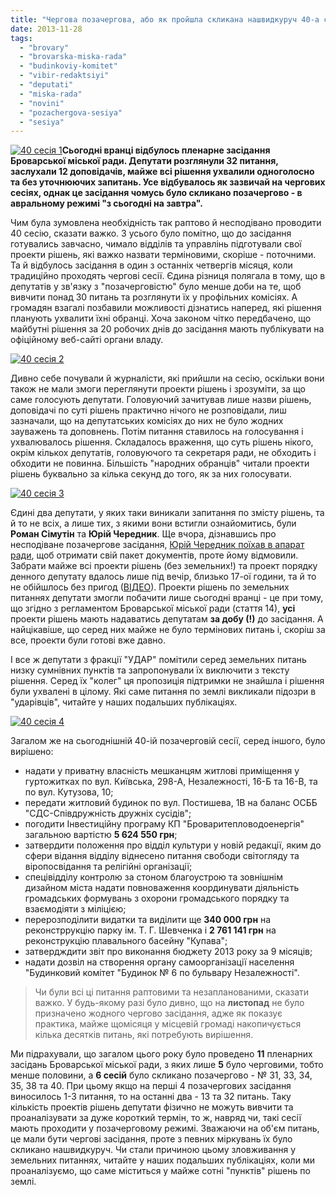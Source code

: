 ```yaml
---
title: "Чергова позачергова, або як пройшла скликана нашвидкуруч 40-а сесія Броварської міської ради"
date: 2013-11-28
tags: 
  - "brovary"
  - "brovarska-miska-rada"
  - "budinkoviy-komitet"
  - "vibir-redaktsiyi"
  - "deputati"
  - "miska-rada"
  - "novini"
  - "pozachergova-sesiya"
  - "sesiya"
---
```


[![40 сесія 1](https://mpz.brovary.org/wp-content/uploads/2013/11/40-sesiya-1.jpg)](https://mpz.brovary.org/wp-content/uploads/2013/11/40-sesiya-1.jpg)**Сьогодні вранці відбулось пленарне засідання Броварської міської ради. Депутати розглянули 32 питання, заслухали 12 доповідачів, майже всі рішення ухвалили одноголосно та без уточнюючих запитань. Усе відбувалось як зазвичай на чергових сесіях, однак це засідання чомусь було скликано позачергово - в авральному режимі "з сьогодні на завтра".**

Чим була зумовлена необхідність так раптово й несподівано проводити 40 сесію, сказати важко. З усього було помітно, що до засідання готувались завчасно, чимало відділів та управлінь підготували свої проекти рішень, які важко назвати терміновими, скоріше - поточними. Та й відбулось засідання в один з останніх четвергів місяця, коли традиційно проходять чергові сесії. Єдина різниця полягала в тому, що в депутатів у зв'язку з "позачерговістю" було менше доби на те, щоб вивчити понад 30 питань та розглянути їх у профільних комісіях. А громадян взагалі позбавили можливості дізнатись наперед, які рішення планують ухвалити їхні обранці. Хоча законом чітко передбачено, що майбутні рішення за 20 робочих днів до засідання мають публікувати на офіційному веб-сайті органи владу.

[![40 сесія 2](https://mpz.brovary.org/wp-content/uploads/2013/11/40-sesiya-2.jpg)](https://mpz.brovary.org/wp-content/uploads/2013/11/40-sesiya-2.jpg)

Дивно себе почували й журналісти, які прийшли на сесію, оскільки вони також не мали змоги переглянути проекти рішень і зрозуміти, за що саме голосують депутати. Головуючий зачитував лише назви рішень, доповідачі по суті рішень практично нічого не розповідали, лиш зазначали, що на депутатських комісіях до них не було жодних зауважень та доповнень. Потім питання ставилось на голосування і ухвалювалось рішення. Складалось враження, що суть рішень нікого, окрім кількох депутатів, головуючого та секретаря ради, не обходить і обходити не повинна. Більшість "народних обранців" читали проекти рішень буквально за кілька секунд до того, як за них голосувати.

[![40 сесія 3](https://mpz.brovary.org/wp-content/uploads/2013/11/40-sesiya-3.jpg)](https://mpz.brovary.org/wp-content/uploads/2013/11/40-sesiya-3.jpg)

Єдині два депутати, у яких таки виникали запитання по змісту рішень, та й то не всіх, а лише тих, з якими вони встигли ознайомитись, були **Роман Сімутін** та **Юрій Чередник**. Ще вчора, дізнавшись про несподіване позачергове засідання, [Юрій Чередник поїхав в апарат ради](https://mpz.brovary.org/zavtra-vrantsi-brovarskih-deputativ-sklikayut-na-pozachergovu-sesiyu-poryadok-denniy-dosi-ne-vidomiy/), щоб отримати свій пакет документів, проте йому відмовили. Забрати майже всі проекти рішень (без земельних!) та проект порядку денного депутату вдалось лише під вечір, близько 17-ої години, та й то не обійшлось без пригод ([ВІДЕО](https://mpz.brovary.org/sapozhko-na-zavtra-sklikaye-pozachergovu-sesiyu/)). Проекти рішень по земельних питаннях депутати змогли побачити лише сьогодні вранці - це при тому, що згідно з регламентом Броварської міської ради (стаття 14), **усі** проекти рішень мають надаватись депутатам **за добу (!)** до засідання. А найцікавіше, що серед них майже не було термінових питань і, скоріш за все, проекти були готові вже давно.

І все ж депутати з фракції "УДАР" помітили серед земельних питань низку сумнівних пунктів та запропонували їх виключити з тексту рішення. Серед їх "колег" ця пропозиція підтримки не знайшла і рішення були ухвалені в цілому. Які саме питання по землі викликали підозри в "ударівців", читайте у наших подальших публікаціях.

[![40 сесія 4](https://mpz.brovary.org/wp-content/uploads/2013/11/40-sesiya-4.jpg)](https://mpz.brovary.org/wp-content/uploads/2013/11/40-sesiya-4.jpg)

Загалом же на сьогоднішній 40-ій позачерговій сесії, серед іншого, було вирішено:

- надати у приватну власність мешканцям житлові приміщення у гуртожитках по вул. Київська, 298-А, Незалежності, 16-Б та 16-В, та по вул. Кутузова, 10;
- передати житловий будинок по вул. Постишева, 1В на баланс ОСББ "СДС-Співдружність дружніх сусідів";
- погодити Інвестиційну програму КП "Броваритепловодоенергія" загальною вартістю **5 624 550 грн**;
- затвердити положення про відділ культури у новій редакції, яким до сфери відання відділу віднесено питання свободи світогляду та віропосвідання та релігійні організації;
- спецівідділу контролю за стоном благоустрою та зовнішнім дизайном міста надати повноваження координувати діяльність громадських формувань з охорони громадського порядку та взаємодіяти з міліцією;
- перерозподілити видатки та виділити ще **340 000 грн** на реконстррукцію парку ім. Т. Г. Шевченка і **2 761 141 грн** на реконструкцію плавального басейну "Купава";
- затвердждити звіт про виконання бюджету 2013 року за 9 місяців;
- надати дозвіл на створення органу самоорганізації населення "Будинковий комітет "Будинок № 6 по бульвару Незалежності".

> Чи були всі ці питання раптовими та незапланованими, сказати важко. У будь-якому разі було дивно, що на **листопад** не було призначено жодного чергово засідання, адже як показує практика, майже щомісяця у місцевій громаді накопичується кілька десятків питань, які потребують вирішення.

Ми підрахували, що загалом цього року було проведено **11** пленарних засідань Броварської міської ради, з яких лише **5** було черговими, тобто менше половини, а **6 сесій** було скликано позачергово - № 31, 33, 34, 35, 38 та 40. При цьому якщо на перші 4 позачергових засідання виносилось 1-3 питання, то на останні два - 13 та 32 питань. Таку кількість проектів рішень депутати фізично не можуть вивчити та проаналізувати за дуже короткий термін, то ж, навряд чи, такі сесії мають проходити у позачерговому режимі. Зважаючи на об'єм питань, це мали бути чергові засідання, проте з певних міркувань їх було скликано нашвидкуруч. Чи стали причиною цьому зловживання у земельних питаннях, читайте у наших подальших публікаціях, коли ми проаналізуємо, що саме міститься у майже сотні "пунктів" рішень по землі.
